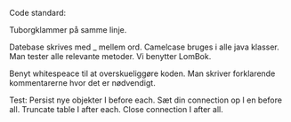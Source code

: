 Code standard:

Tuborgklammer på samme linje.

Datebase skrives med _ mellem ord. Camelcase bruges i alle java klasser.
Man tester alle relevante metoder.
Vi benytter LomBok.

Benyt whitespeace til at overskueliggøre koden.
Man skriver forklarende kommentarerne hvor det er nødvendigt.



Test:
Persist nye objekter I before each. Sæt din connection op I en before all.
Truncate table I after each. Close connection I after all.

